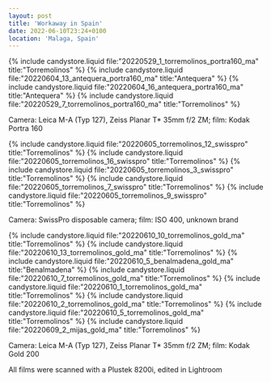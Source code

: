 ```yaml
---
layout: post
title: 'Workaway in Spain'
date: 2022-06-10T23:24+0100
location: 'Malaga, Spain'
---
```


{% include candystore.liquid file:"20220529_1_torremolinos_portra160_ma" title:"Torremolinos" %}
{% include candystore.liquid file:"20220604_13_antequera_portra160_ma" title:"Antequera" %}
{% include candystore.liquid file:"20220604_16_antequera_portra160_ma" title:"Antequera" %}
{% include candystore.liquid file:"20220529_7_torremolinos_portra160_ma" title:"Torremolinos" %}

Camera: Leica M-A (Typ 127), Zeiss Planar T\* 35mm f/2 ZM; film: Kodak Portra 160

{% include candystore.liquid file:"20220605_torremolinos_12_swisspro" title:"Torremolinos" %}
{% include candystore.liquid file:"20220605_torremolinos_16_swisspro" title:"Torremolinos" %}
{% include candystore.liquid file:"20220605_torremolinos_3_swisspro" title:"Torremolinos" %}
{% include candystore.liquid file:"20220605_torremolinos_7_swisspro" title:"Torremolinos" %}
{% include candystore.liquid file:"20220605_torremolinos_9_swisspro" title:"Torremolinos" %}

Camera: SwissPro disposable camera; film: ISO 400, unknown brand

{% include candystore.liquid file:"20220610_10_torremolinos_gold_ma" title:"Torremolinos" %}
{% include candystore.liquid file:"20220610_13_torremolinos_gold_ma" title:"Torremolinos" %}
{% include candystore.liquid file:"20220610_5_benalmadena_gold_ma" title:"Benalmadena" %}
{% include candystore.liquid file:"20220610_7_torremolinos_gold_ma" title:"Torremolinos" %}
{% include candystore.liquid file:"20220610_1_torremolinos_gold_ma" title:"Torremolinos" %}
{% include candystore.liquid file:"20220610_2_torremolinos_gold_ma" title:"Torremolinos" %}
{% include candystore.liquid file:"20220610_5_torremolinos_gold_ma" title:"Torremolinos" %}
{% include candystore.liquid file:"20220609_2_mijas_gold_ma" title:"Torremolinos" %}


Camera: Leica M-A (Typ 127), Zeiss Planar T\* 35mm f/2 ZM; film: Kodak Gold 200

All films were scanned with a Plustek 8200i, edited in Lightroom